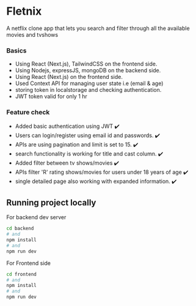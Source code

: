# Fletnix

A netflix clone app that lets you search and filter through all the available movies and tvshows

### Basics
<ul>
<li>Using React (Next.js), TailwindCSS on the frontend side.</li>
<li>Using Nodejs, expressJS, mongoDB on the backend side.</li>
<li>Using React (Next.js) on the frontend side.</li>
<li>Used Context API for managing user state i.e (email & age)</li>
<li>storing token in localstorage and checking authentication.</li>
<li>JWT token valid for only 1 hr</li>
</ul>

### Feature check
<ul>
    <li>Added basic authentication using JWT ✔️</li>
    <li>Users can login/register using email id and passwords. ✔️</li>
    <li>APIs are using pagination and limit is set to 15. ✔️</li>
    <li>search functionality is working for title and cast column. ✔️</li>
    <li>Added filter between tv shows/movies ✔️</li>
    <li>APIs filter 'R' rating shows/movies for users under 18 years of age ✔️</li>
    <li>single detailed page also working with expanded information. ✔️</li>
</ul>

## Running project locally

For backend dev server

```bash
cd backend
# and
npm install 
# and
npm run dev
```
For Frontend side 

```bash
cd frontend
# and
npm install 
# and
npm run dev
```
